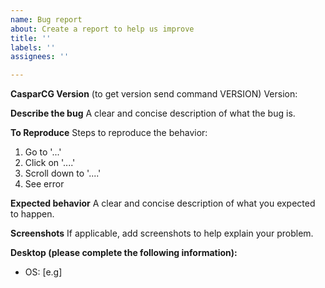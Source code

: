 ```yaml
---
name: Bug report
about: Create a report to help us improve
title: ''
labels: ''
assignees: ''

---
```


**CasparCG Version** (to get version send command VERSION)
Version: <your version>

**Describe the bug**
A clear and concise description of what the bug is.

**To Reproduce**
Steps to reproduce the behavior:
1. Go to '...'
2. Click on '....'
3. Scroll down to '....'
4. See error

**Expected behavior**
A clear and concise description of what you expected to happen.

**Screenshots**
If applicable, add screenshots to help explain your problem.

**Desktop (please complete the following information):**
 - OS: [e.g]
